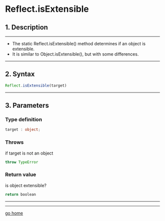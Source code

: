 # Reflect.isExtensible

## 1. Description

---

- The static Reflect.isExtensible() method determines if an object is extensible.
- It is similar to Object.isExtensible(), but with some differences.

---

## 2. Syntax

```ts
Reflect.isExtensible(target)
```

---

## 3. Parameters

### Type definition

```ts
target : object;
```

### Throws

if target is not an object

```ts
throw TypeError 
```

### Return value

is object extensible?

```ts
return boolean
```

---

---

[go home](../Reflect.md)
